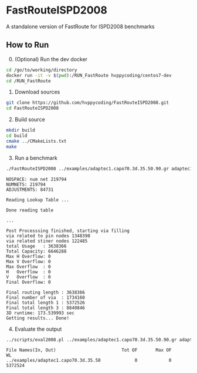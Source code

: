 # FastRouteISPD2008
A standalone version of FastRoute for ISPD2008 benchmarks

## How to Run

0. (Optional) Run the dev docker
```bash
cd /go/to/working/directory
docker run -it -v $(pwd):/RUN_FastRoute hvppycoding/centos7-dev
cd /RUN_FastRoute
```

1. Download sources
```bash
git clone https://github.com/hvppycoding/FastRouteISPD2008.git
cd FastRouteISPD2008
```

2. Build source
```bash
mkdir build
cd build
cmake ../CMakeLists.txt
make
```

3. Run a benchmark
```bash
./FastRouteISPD2008 ../examples/adaptec1.capo70.3d.35.50.90.gr adaptec1.out
```

```text
NOSPACE: num net 219794
NUMNETS: 219794
ADJUSTMENTS: 84731

Reading Lookup Table ...

Done reading table

...

Post Processsing finished, starting via filling
via related to pin nodes 1348390
via related stiner nodes 122485
total Usage   : 3638366
Total Capacity: 6646288
Max H Overflow: 0
Max V Overflow: 0
Max Overflow  : 0
H   Overflow  : 0
V   Overflow  : 0
Final Overflow: 0

Final routing length : 3638366
Final number of via  : 1734160
Final total length 1 : 5372526
Final total length 3 : 8840846
3D runtime: 173.539993 sec
Getting results... Done!
```

4. Evaluate the output
```bash
../scripts/eval2008.pl ../examples/adaptec1.capo70.3d.35.50.90.gr adaptec1.out
```

```text
File Names(In, Out)                         Tot OF       Max OF             WL
../examples/adaptec1.capo70.3d.35.50             0            0        5372524
```